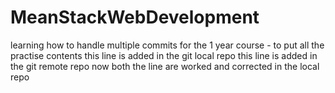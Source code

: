 # MeanStackWebDevelopment
learning how to handle multiple commits
for the 1 year course - to put all the practise contents 
this line is added in the git local repo
this line is added in the git remote repo
now both the line are worked and corrected in the local repo

